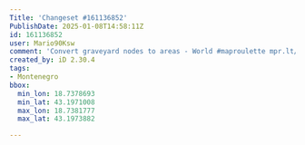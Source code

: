 ```yaml
---
Title: 'Changeset #161136852'
PublishDate: 2025-01-08T14:58:11Z
id: 161136852
user: Mario90Ksw
comment: 'Convert graveyard nodes to areas - World #maproulette mpr.lt/c/13087/t/234756943'
created_by: iD 2.30.4
tags:
- Montenegro
bbox:
  min_lon: 18.7378693
  min_lat: 43.1971008
  max_lon: 18.7381777
  max_lat: 43.1973882

---
```

